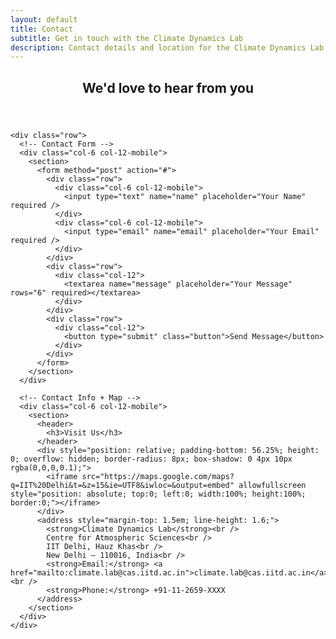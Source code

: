 ```yaml
---
layout: default
title: Contact
subtitle: Get in touch with the Climate Dynamics Lab
description: Contact details and location for the Climate Dynamics Lab, IIT Delhi.
---
```


<!-- Main Content -->
<section class="wrapper style1">
  <div class="container">
    <header class="major">
      <h2>We'd love to hear from you</h2>
    </header>

    <div class="row">
      <!-- Contact Form -->
      <div class="col-6 col-12-mobile">
        <section>
          <form method="post" action="#">
            <div class="row">
              <div class="col-6 col-12-mobile">
                <input type="text" name="name" placeholder="Your Name" required />
              </div>
              <div class="col-6 col-12-mobile">
                <input type="email" name="email" placeholder="Your Email" required />
              </div>
            </div>
            <div class="row">
              <div class="col-12">
                <textarea name="message" placeholder="Your Message" rows="6" required></textarea>
              </div>
            </div>
            <div class="row">
              <div class="col-12">
                <button type="submit" class="button">Send Message</button>
              </div>
            </div>
          </form>
        </section>
      </div>

      <!-- Contact Info + Map -->
      <div class="col-6 col-12-mobile">
        <section>
          <header>
            <h3>Visit Us</h3>
          </header>
          <div style="position: relative; padding-bottom: 56.25%; height: 0; overflow: hidden; border-radius: 8px; box-shadow: 0 4px 10px rgba(0,0,0,0.1);">
            <iframe src="https://maps.google.com/maps?q=IIT%20Delhi&t=&z=15&ie=UTF8&iwloc=&output=embed" allowfullscreen style="position: absolute; top:0; left:0; width:100%; height:100%; border:0;"></iframe>
          </div>
          <address style="margin-top: 1.5em; line-height: 1.6;">
            <strong>Climate Dynamics Lab</strong><br />
            Centre for Atmospheric Sciences<br />
            IIT Delhi, Hauz Khas<br />
            New Delhi – 110016, India<br />
            <strong>Email:</strong> <a href="mailto:climate.lab@cas.iitd.ac.in">climate.lab@cas.iitd.ac.in</a><br />
            <strong>Phone:</strong> +91-11-2659-XXXX
          </address>
        </section>
      </div>
    </div>
  </div>
</section>
